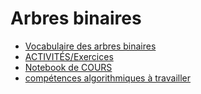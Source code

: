 # Arbres binaires
* [Vocabulaire des arbres binaires](https://github.com/thfruchart/tnsi/blob/main/08/Fiche_arbres.pdf)
* [ACTIVITÉS/Exercices](https://github.com/thfruchart/tnsi/blob/main/08/EXERCICES_Arbres_binaires.ipynb)
* [Notebook de COURS](https://github.com/thfruchart/tnsi/blob/main/08/COURS_ARBRES_BINAIRES.ipynb)
* [compétences algorithmiques à travailler](https://github.com/thfruchart/tnsi/blob/main/08/Comp%C3%A9tences_Algorithmique.pdf)
